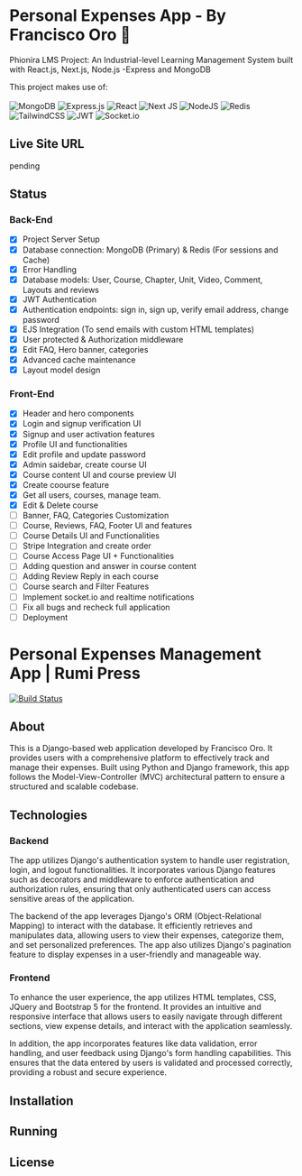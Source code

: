 # Personal Expenses App - By Francisco Oro 🏑
Phionira LMS Project: An Industrial-level Learning Management System built with React.js, Next.js, Node.js -Express and MongoDB

This project makes use of: <br><br>
![MongoDB](https://img.shields.io/badge/MongoDB-%234ea94b.svg?style=for-the-badge&logo=mongodb&logoColor=white)
![Express.js](https://img.shields.io/badge/express.js-%23404d59.svg?style=for-the-badge&logo=express&logoColor=%2361DAFB)
![React](https://img.shields.io/badge/react-%2320232a.svg?style=for-the-badge&logo=react&logoColor=%2361DAFB)
![Next JS](https://img.shields.io/badge/Next-black?style=for-the-badge&logo=next.js&logoColor=white)
![NodeJS](https://img.shields.io/badge/node.js-6DA55F?style=for-the-badge&logo=node.js&logoColor=white)
![Redis](https://img.shields.io/badge/redis-%23DD0031.svg?style=for-the-badge&logo=redis&logoColor=white)
![TailwindCSS](https://img.shields.io/badge/tailwindcss-%2338B2AC.svg?style=for-the-badge&logo=tailwind-css&logoColor=white)
![JWT](https://img.shields.io/badge/JWT-black?style=for-the-badge&logo=JSON%20web%20tokens)
![Socket.io](https://img.shields.io/badge/Socket.io-black?style=for-the-badge&logo=socket.io&badgeColor=010101)


## Live Site URL
pending

## Status
### Back-End
- [x] Project Server Setup
- [x] Database connection: MongoDB (Primary) & Redis (For sessions and Cache)
- [x] Error Handling
- [x] Database models: User, Course, Chapter, Unit, Video, Comment, Layouts and reviews
- [x] JWT Authentication
- [x] Authentication endpoints: sign in, sign up, verify email address, change password
- [x] EJS Integration (To send emails with custom HTML templates)
- [x] User protected & Authorization middleware
- [x] Edit FAQ, Hero banner, categories
- [x] Advanced cache maintenance
- [x] Layout model design

### Front-End
- [x] Header and hero components
- [x] Login and signup verification UI
- [x] Signup and user activation features
- [x] Profile UI and functionalities
- [x] Edit profile and update password
- [x] Admin saidebar, create course UI
- [x] Course content UI and course preview UI
- [x] Create coourse feature
- [x] Get all users, courses, manage team.
- [x] Edit & Delete course
- [ ] Banner, FAQ, Categories Customization
- [ ] Course, Reviews, FAQ, Footer UI and features
- [ ] Course Details UI and Functionalities
- [ ] Stripe Integration and create order
- [ ] Course Access Page UI + Functionalities
- [ ] Adding question and answer in course content
- [ ] Adding Review Reply in each course
- [ ] Course search and Filter Features
- [ ] Implement socket.io and realtime notifications
- [ ] Fix all bugs and recheck full application
- [ ] Deployment

# Personal Expenses Management App | Rumi Press

[![Build Status](https://app.travis-ci.com/francisco-oro/monthly-expense-tracker.svg?branch=main)](https://app.travis-ci.com/francisco-oro/monthly-expense-tracker)

## About
This is a Django-based web application developed by Francisco Oro. It provides users with a comprehensive platform to effectively track and manage their expenses. Built using Python and Django framework, this app follows the Model-View-Controller (MVC) architectural pattern to ensure a structured and scalable codebase. 
 

## Technologies

  ### Backend
  The app utilizes Django's authentication system to handle user registration, login, and logout functionalities. It incorporates various Django features such as decorators and middleware to enforce authentication and authorization rules, ensuring that only authenticated users can access sensitive areas of the application.

 The backend of the app leverages Django's ORM (Object-Relational Mapping) to interact with the database. It efficiently retrieves and manipulates data, allowing users to view their expenses, categorize them, and set personalized preferences. The app also utilizes Django's pagination feature to display expenses in a user-friendly and manageable way. 
 
 ### Frontend
To enhance the user experience, the app utilizes HTML templates, CSS, JQuery and Bootstrap 5 for the frontend. It provides an intuitive and responsive interface that allows users to easily navigate through different sections, view expense details, and interact with the application seamlessly. 
 
In addition, the app incorporates features like data validation, error handling, and user feedback using Django's form handling capabilities. This ensures that the data entered by users is validated and processed correctly, providing a robust and secure experience. 

## Installation

## Running

## License 

